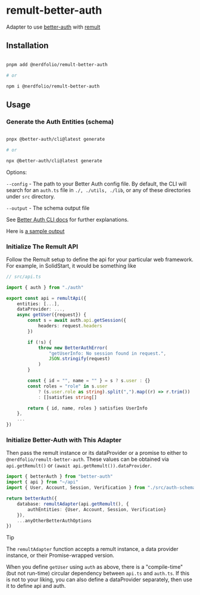 # remult-better-auth

Adapter to use [better-auth](https://www.better-auth.com) with [remult](https://remult.dev)

## Installation

```sh

pnpm add @nerdfolio/remult-better-auth

# or

npm i @nerdfolio/remult-better-auth


```

## Usage

### Generate the Auth Entities (schema)

```sh

pnpx @better-auth/cli@latest generate

# or

npx @better-auth/cli@latest generate
```

Options:

`--config` - The path to your Better Auth config file. By default, the CLI will search for an `auth.ts` file in `./, ./utils, ./lib`, or any of these directories under `src` directory.

`--output` - The schema output file

See [Better Auth CLI docs](https://www.better-auth.com/docs/concepts/cli) for further explanations.

Here is [a sample output](examples/generated-entities.ts)


### Initialize The Remult API

Follow the Remult setup to define the api for your particular web framework. For example, in SolidStart, it would be something
like

```ts
// src/api.ts

import { auth } from "./auth"

export const api = remultApi({
	entities: [...],
	dataProvider: ...,
	async getUser({request}) {
		const s = await auth.api.getSession({
			headers: request.headers
		})

		if (!s) {
			throw new BetterAuthError(
				"getUserInfo: No session found in request.",
				JSON.stringify(request)
			)
		}

		const { id = "", name = "" } = s ? s.user : {}
		const roles = "role" in s.user
			? (s.user.role as string).split(",").map((r) => r.trim())
			: []satisfies string[]

		return { id, name, roles } satisfies UserInfo
	},
	...
})
```

### Initialize Better-Auth with This Adapter

Then pass the remult instance or its dataProvider or a promise to either to `@nerdfolio/remult-better-auth`. These values can be obtained
via `api.getRemult()` or `(await api.getRemult()).dataProvider`.

```ts
import { betterAuth } from "better-auth"
import { api } from "~/api"
import { User, Account, Session, Verification } from "./src/auth-schema" // generated via the cli

return betterAuth({
	database: remultAdapter(api.getRemult(), {
		authEntities: {User, Account, Session, Verification}
	}),
	...anyOtherBetterAuthOptions
})
```

> [!TIP]
> The `remultAdapter` function accepts a remult instance, a data provider instance, or their Promise-wrapped version.
>
> When you define `getUser` using `auth` as above, there is a "compile-time" (but not run-time) circular dependency between `api.ts` and `auth.ts`. If this is not to your liking, you can also define a dataProvider separately, then use it to define api and auth.